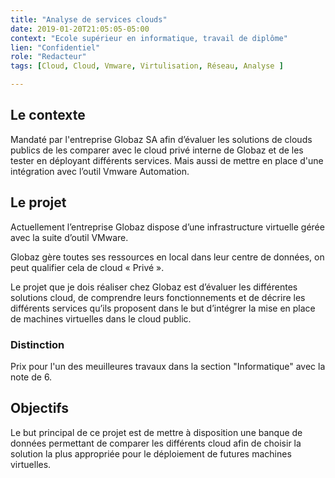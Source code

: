 ```yaml
---
title: "Analyse de services clouds"
date: 2019-01-20T21:05:05-05:00
context: "Ecole supérieur en informatique, travail de diplôme"
lien: "Confidentiel"
role: "Redacteur"
tags: [Cloud, Cloud, Vmware, Virtulisation, Réseau, Analyse ]

---
```


## Le contexte
Mandaté par l'entreprise Globaz SA afin d’évaluer les solutions de clouds publics de les comparer avec le cloud privé interne de Globaz et de les tester en déployant différents services. Mais aussi de mettre en place d'une intégration avec l’outil Vmware Automation.

## Le projet
Actuellement l’entreprise Globaz dispose d’une infrastructure virtuelle gérée avec la suite
d’outil VMware.

Globaz gère toutes ses ressources en local dans leur centre de données, on
peut qualifier cela de cloud « Privé ».

Le projet que je dois réaliser chez Globaz est d’évaluer les différentes solutions cloud, de
comprendre leurs fonctionnements et de décrire les différents services qu’ils proposent dans
le but d’intégrer la mise en place de machines virtuelles dans le cloud public.

### Distinction

Prix pour l'un des meuilleures travaux dans la section "Informatique" avec la note de 6. 

## Objectifs
Le but principal de ce projet est de mettre à disposition une banque de données permettant de comparer les
différents cloud afin de choisir la solution la plus appropriée pour le déploiement de futures
machines virtuelles.
